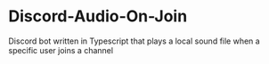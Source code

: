 # Discord-Audio-On-Join
Discord bot written in Typescript that plays a local sound file when a specific user joins a channel
